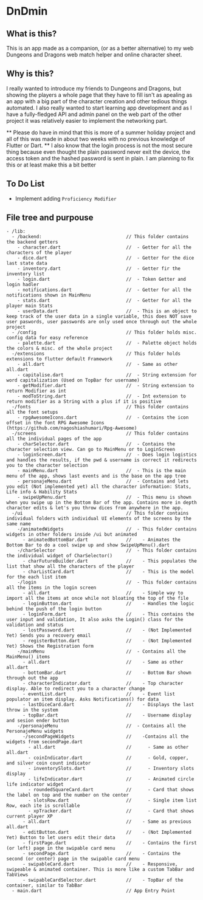 # DnDmin

## What is this?
This is an app made as a companion, (or as a better alternative) to my web Dungeons and Dragons
web match helper and online character sheet.

## Why is this?
I really wanted to introduce my friends to Dungeons and Dragons, but showing the players a whole page
that they have to fill isn't as apealing as an app with a big part of the character creation and
other tedious things automated.
I also really wanted to start learning app development and as I have a fully-fledged API and
admin panel on the web part of the other project it was relatively easier to implement the networking part.  

** Please do have in mind that this is more of a summer holiday project and all of this was made in about two
weeks with no previous knowledge of Flutter or Dart. **
I also know that the login process is not the most secure thing because even thought the plain password
never exit the device, the access token and the hashed password is sent in plain. 
I am planning to fix this or at least make this a bit better

## To Do List
- Implement adding ```Proficiency Modifier```

## File tree and purpouse
```
- /lib:
  - /backend:                               // This folder contains the backend getters
    - character.dart                        //  - Getter for all the characters of the player
    - dice.dart                             //  - Getter for the dice last state data
    - inventory.dart                        //  - Getter fir the inventory list
    - login.dart                            //  - Token Getter and login hadler
    - notifications.dart                    //  - Getter for all the notifications shown in MainMenu
    - stats.dart                            //  - Getter for all the player main Stats
    - userData.dart                         //  - This is an object to keep track of the user data in a single variable, this does NOT save user paswords, user passwords are only used once through out the whole project
  - /config                                 // This folder holds misc. config data for easy reference
    - palette.dart                          //  - Palette object holds the colors & misc. of the whole project
  -/extensions                              // This folder holds extensions to flutter default Framework
    - all.dart                              //  - Same as other all.dart
    - capitalise.dart                       //  - String extension for word capitalization (Used on TopBar for username)
    - getModifier.dart                      //  - String extension to return Modifier as int
    - modToString.dart                      //  - Int extension to return modifier as a String with a plus if it is positive
  -/fonts                                   // This folder contains all the font setups
    - rpgAwesomeIcons.dart                  //  - Contains the icon offset in the font RPG Awesome Icons (https://github.com/nagoshiashumari/Rpg-Awesome)
  -/screens                                 // This folder contains all the individual pages of the app
    - charSelector.dart                     //  - Contains the character selection view. Can go to MainMenu or to LoginScreen
    - loginScreen.dart                      //  - Does login logistics and handles the results, if the pwd & username is correct it redirects you to the character selection
    - mainMenu.dart                         //  - This is the main menu of the app, shows last events and is the base on the app tree
    - personajeMenu.dart                    //  - Contains and lets you edit (Not implemented yet) all the character information: Stats, Life info & Hability Stats
    - swipeUpMenu.dart                      //  - This menu is shown when you swipe up in the Bottom Bar of the app. Contains more in depth character edits & let's you throw dices from anywhere in the app.
  -/ui                                      // This folder contains individual folders with individual UI elements of the screens by the same name
    -/animatedWidgets                       //  - This folder contains widgets in other folders inside /ui but animated
      - animatedBottomBar.dart              //    - Animates the Bottom Bar to do a cool swipe up and show SwipeUpMenu().dart
    -/charSelector                          //  - This folder contains the individual widget of CharSelector()
      - charFutureBuilder.dart              //    - This populates the list that show all the characters of the player
      - charListCard.dart                   //    - This is the model for the each list item
    -/login                                 //  - This folder contains all the items in the login screen
      - all.dart                            //    - Simple way to import all the items at once while not bloating the top of the file
      - loginButton.dart                    //    - Handles the logic behind the push of the login button
      - loginForm.dart                      //    - This contains the user input and validation, It also asks the Login() class for the validation and status
      - lostPassword.dart                   //    - (Not Implemented Yet) Sends you a recovery email
      - registerButton.dart                 //    - (Not Implemented Yet) Shows the Registration form
    -/mainMenu                              //  - Contains all the MainMenu() items
      - all.dart                            //    - Same as other all.dart
      - bottomBar.dart                      //    - Bottom Bar shown through out the app
      - characterIndicator.dart             //    - Top character display. Able to redirect you to a character change
      - eventList.dart                      //    - Event list populator an item display. Asks Notifications() for data
      - lastDiceCard.dart                   //    - Displays the last throw in the system
      - topBar.dart                         //    - Username display and sesion ender button
    -/personajeMenu                         //  - Contains all the PersonajeMenu widgets
      -/secondPageWidgets                   //    -Contains all the widgets from secondPage.dart
        - all.dart                          //      - Same as other all.dart
        - coinIndicator.dart                //      - Gold, copper, and silver coin count indicator
        - inventorySlots.dart               //      - Inventory slots display
        - lifeIndicator.dart                //      - Animated circle life indicator widget
        - roundedSquareCard.dart            //      - Card that shows the label on top and the number on the center
        - slotsRow.dart                     //      - Single item list Row, each ite is scrollable
        - xpTracker.dart                    //      - Card that shows current player XP
      - all.dart                            //    - Same as previous all.dart
      - editButton.dart                     //    - (Not Implemented Yet) Button to let users edit their data
      - firstPage.dart                      //    - Contains the first (or left) page in the swipable card menu
      - secondPage.dart                     //    - Contains the second (or center) page in the swipable card menu
      - swipableCard.dart                   //    - Responsive, swipeable & animated container. This is more like a custom TabBar and TabViews
      - swipableCardSelector.dart           //    - TopBar of the container, similar to TabBar
  - main.dart                               // App Entry Point    
```
